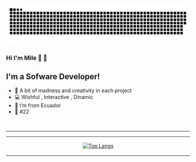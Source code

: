 ![snake svg](https://github.com/MILEWID/MILEWID/blob/output/github-contribution-grid-snake.svg)


### Hi I'm Mile 👋 🍧

## I'm a Sofware Developer!
- 🌠 A bit of madness and creativity in each project 
- 💻 Wishful , Interactive , Dinamic
- 🌈 I’m from Ecuador
- 🌆 #22 


<br />

---
<table align="center"><tr><td align="center" width="9999">

[![Top Langs](https://github-readme-stats.vercel.app/api/top-langs/?username=milewid&theme=buefy&layout=compact)](https://github.com/anuraghazra/github-readme-stats)
</div>



